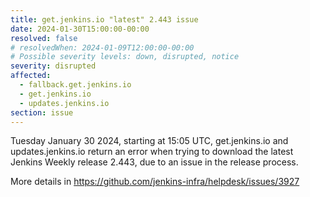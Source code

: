 ```yaml
---
title: get.jenkins.io "latest" 2.443 issue
date: 2024-01-30T15:00:00-00:00
resolved: false
# resolvedWhen: 2024-01-09T12:00:00-00:00
# Possible severity levels: down, disrupted, notice
severity: disrupted
affected:
  - fallback.get.jenkins.io
  - get.jenkins.io
  - updates.jenkins.io
section: issue
---
```


<!--
[Final Message]

[Initial Message]
-->

Tuesday January 30 2024, starting at 15:05 UTC, get.jenkins.io and updates.jenkins.io return an error when trying to download the latest Jenkins Weekly release 2.443, due to an issue in the release process.

More details in https://github.com/jenkins-infra/helpdesk/issues/3927
